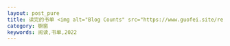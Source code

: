 ```yaml
---
layout: post_pure
title: 读完的书单 <img alt="Blog Counts" src="https://www.guofei.site/reading/media/book_cnt.svg">
category: 橱窗
keywords: 阅读,书单,2022
---
```


<div class="row" id="total_cnt"></div>


<div class="row" id="book_list"></div>



<script type="text/javascript">


//1. 读入数据
var url = "https://www.guofei.site/pages/book_list.json";
var xmlhttp = new XMLHttpRequest();
xmlhttp.onreadystatechange = function () {
    if (this.readyState == 4 && this.status == 200) {
        var a = JSON.parse(this.responseText);
        book_list.push(a);
    }
};


var book_list = [];
xmlhttp.open("GET", url, false);
xmlhttp.send();

document.getElementById("total_cnt").innerHTML = "共读书" +book_list[0].length +"本";



for (var i = 0; i < book_list[0].length; i++) {
book = book_list[0][i]
tmp=    `
<div class="col-md-12">
          <div class="panel panel-primary">
            <div class="panel-heading">` + book['书名'] + `</div>
            <div class="panel-body">

                <div class="col-md-8 col-xs-12">
                  <table class="table table-bordered">
                    <tbody>

                      <tr><td style="width:80px;">书名</td><td>` + book['书名'] + `</td>
                      <td style="width:80px;">阅毕时间</td><td>` + book['读完时间'] + `</td>
                      </tr>

                      <tr><td style="width:40px;">作者</td><td>` + book['作者'] + `</td>
                      <td style="width:40px;">我的打分</td><td>` + book['打分'] + `</td>
                      </tr>

                      <tr><td>出版商</td><td>` + book['出版商'] + `</td>

                      <td>读书笔记</td><td>


                        <a href="http://www.guofei.site/reading/#" title="http://www.guofei.site/reading/#">点击查看</a>

                      </td>
                      </tr>

                      <tr><td>简评</td><td colspan=" 3 ">` + book['简评'] + `</td></tr>
                    </tbody>
                  </table>
                </div>
            </div>
          </div>
        </div>
        `

// 写入
document.getElementById("book_list").innerHTML += tmp;

}





</script>

